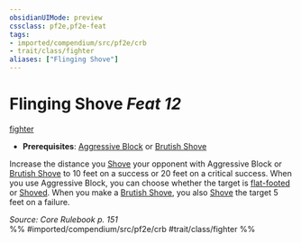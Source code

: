 ```yaml
---
obsidianUIMode: preview
cssclass: pf2e,pf2e-feat
tags:
- imported/compendium/src/pf2e/crb
- trait/class/fighter
aliases: ["Flinging Shove"]
---
```

# Flinging Shove  *Feat 12*  
[fighter](rules/traits/fighter.md)  

- **Prerequisites**: [Aggressive Block](aggressive-block.md) or [Brutish Shove](brutish-shove.md)

Increase the distance you [Shove](rules/actions/shove.md) your opponent with Aggressive Block or [Brutish Shove](brutish-shove.md) to 10 feet on a success or 20 feet on a critical success. When you use Aggressive Block, you can choose whether the target is [flat-footed](conditions.md#Flat-footed) or [Shoved](rules/actions/shove.md). When you make a [Brutish Shove](brutish-shove.md), you also [Shove](rules/actions/shove.md) the target 5 feet on a failure.

*Source: Core Rulebook p. 151*  
%% #imported/compendium/src/pf2e/crb #trait/class/fighter %%